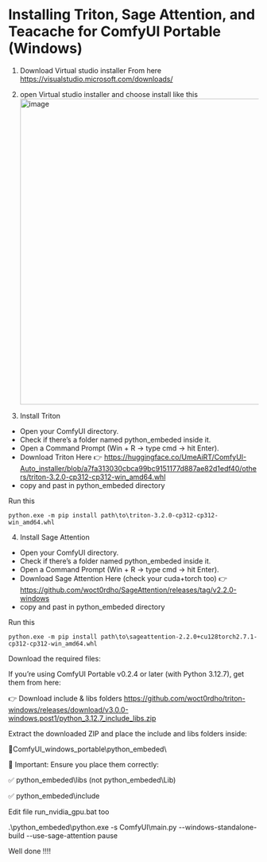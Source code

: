 # Installing Triton, Sage Attention, and Teacache for ComfyUI Portable (Windows)

1. Download Virtual studio installer From here  https://visualstudio.microsoft.com/downloads/

2. open Virtual studio installer  and  choose install like this <img width="1223" height="615" alt="image" src="https://github.com/user-attachments/assets/eb71acc1-39df-4eb6-a8b9-81ba30ad8ffd" />

3. Install Triton

  - Open your ComfyUI directory.
  - Check if there’s a folder named python_embeded inside it.
  - Open a Command Prompt (Win + R → type cmd → hit Enter).
  - Download Triton Here  👉 https://huggingface.co/UmeAiRT/ComfyUI-Auto_installer/blob/a7fa313030cbca99bc9151177d887ae82d1edf40/others/triton-3.2.0-cp312-cp312-win_amd64.whl
  - copy and past in python_embeded directory

Run this 
````
python.exe -m pip install path\to\triton-3.2.0-cp312-cp312-win_amd64.whl
 ````

4. Install Sage Attention

 - Open your ComfyUI directory.
 - Check if there’s a folder named python_embeded inside it.
 - Open a Command Prompt (Win + R → type cmd → hit Enter). 
 - Download Sage Attention Here (check your cuda+torch too) 👉 https://github.com/woct0rdho/SageAttention/releases/tag/v2.2.0-windows
 - copy and past in python_embeded directory

Run this 
````
python.exe -m pip install path\to\sageattention-2.2.0+cu128torch2.7.1-cp312-cp312-win_amd64.whl
 ````

Download the required files:

If you’re using ComfyUI Portable v0.2.4 or later (with Python 3.12.7), get them from here: 

👉 Download include & libs folders https://github.com/woct0rdho/triton-windows/releases/download/v3.0.0-windows.post1/python_3.12.7_include_libs.zip

Extract the downloaded ZIP and place the include and libs folders inside:

📁ComfyUI_windows_portable\python_embeded\

🚨 Important: Ensure you place them correctly:

✅ python_embeded\libs (not python_embeded\Lib)

✅ python_embeded\include


Edit file run_nvidia_gpu.bat too


.\python_embeded\python.exe -s ComfyUI\main.py --windows-standalone-build --use-sage-attention
pause


Well done !!!!


